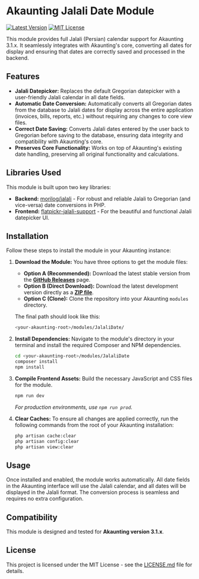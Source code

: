 # Akaunting Jalali Date Module

[![Latest Version](https://img.shields.io/badge/version-1.0.0-blue.svg)](https://akaunting.com/apps/jalali-date)
[![MIT License](https://img.shields.io/badge/license-MIT-green.svg)](LICENSE.md)

This module provides full Jalali (Persian) calendar support for Akaunting 3.1.x. It seamlessly integrates with Akaunting's core, converting all dates for display and ensuring that dates are correctly saved and processed in the backend.

## Features

- **Jalali Datepicker:** Replaces the default Gregorian datepicker with a user-friendly Jalali calendar in all date fields.
- **Automatic Date Conversion:** Automatically converts all Gregorian dates from the database to Jalali dates for display across the entire application (invoices, bills, reports, etc.) without requiring any changes to core view files.
- **Correct Date Saving:** Converts Jalali dates entered by the user back to Gregorian before saving to the database, ensuring data integrity and compatibility with Akaunting's core.
- **Preserves Core Functionality:** Works on top of Akaunting's existing date handling, preserving all original functionality and calculations.

## Libraries Used

This module is built upon two key libraries:

- **Backend:** [morilog/jalali](https://github.com/morilog/jalali) - For robust and reliable Jalali to Gregorian (and vice-versa) date conversions in PHP.
- **Frontend:** [flatpickr-jalali-support](https://www.npmjs.com/package/flatpickr-jalali-support) - For the beautiful and functional Jalali datepicker UI.

## Installation

Follow these steps to install the module in your Akaunting instance:

1.  **Download the Module:**
    You have three options to get the module files:

    - **Option A (Recommended):** Download the latest stable version from the [**GitHub Releases**](https://github.com/Abdipour/JalaliDate/releases) page.
    - **Option B (Direct Download):** Download the latest development version directly as a [**ZIP file**](https://github.com/Abdipour/JalaliDate/archive/refs/heads/main.zip).
    - **Option C (Clone):** Clone the repository into your Akaunting `modules` directory.

    The final path should look like this:

    ```bash
    <your-akaunting-root>/modules/JalaliDate/
    ```

2.  **Install Dependencies:**
    Navigate to the module's directory in your terminal and install the required Composer and NPM dependencies.

    ```bash
    cd <your-akaunting-root>/modules/JalaliDate
    composer install
    npm install
    ```

3.  **Compile Frontend Assets:**
    Build the necessary JavaScript and CSS files for the module.

    ```bash
    npm run dev
    ```

    _For production environments, use `npm run prod`._

4.  **Clear Caches:**
    To ensure all changes are applied correctly, run the following commands from the root of your Akaunting installation:
    ```bash
    php artisan cache:clear
    php artisan config:clear
    php artisan view:clear
    ```

## Usage

Once installed and enabled, the module works automatically. All date fields in the Akaunting interface will use the Jalali calendar, and all dates will be displayed in the Jalali format. The conversion process is seamless and requires no extra configuration.

## Compatibility

This module is designed and tested for **Akaunting version 3.1.x**.

## License

This project is licensed under the MIT License - see the [LICENSE.md](LICENSE.md) file for details.
